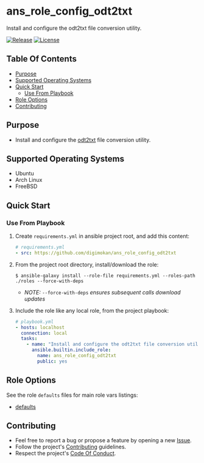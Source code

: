 # ans_role_config_odt2txt

Install and configure the odt2txt file conversion utility.

[![Release](https://img.shields.io/github/release/digimokan/ans_role_config_odt2txt.svg?label=release)](https://github.com/digimokan/ans_role_config_odt2txt/releases/latest "Latest Release Notes")
[![License](https://img.shields.io/badge/license-MIT-blue.svg?label=license)](LICENSE.md "Project License")

## Table Of Contents

* [Purpose](#purpose)
* [Supported Operating Systems](#supported-operating-systems)
* [Quick Start](#quick-start)
    * [Use From Playbook](#use-from-playbook)
* [Role Options](#role-options)
* [Contributing](#contributing)

## Purpose

* Install and configure the [odt2txt](https://github.com/dstosberg/odt2txt/)
  file conversion utility.

## Supported Operating Systems

* Ubuntu
* Arch Linux
* FreeBSD

## Quick Start

### Use From Playbook

1. Create `requirements.yml` in ansible project root, and add this content:

   ```yaml
   # requirements.yml
   - src: https://github.com/digimokan/ans_role_config_odt2txt
   ```

2. From the project root directory, install/download the role:

   ```shell
   $ ansible-galaxy install --role-file requirements.yml --roles-path ./roles --force-with-deps
   ```

   * _NOTE:_ `--force-with-deps` _ensures subsequent calls download updates_

3. Include the role like any local role, from the project playbook:

   ```yaml
   # playbook.yml
   - hosts: localhost
     connection: local
     tasks:
       - name: "Install and configure the odt2txt file conversion utility"
         ansible.builtin.include_role:
           name: ans_role_config_odt2txt
           public: yes
   ```

## Role Options

See the role `defaults` files for main role vars listings:

  * [defaults](../defaults/main/)

## Contributing

* Feel free to report a bug or propose a feature by opening a new
  [Issue](https://github.com/digimokan/ans_role_config_odt2txt/issues).
* Follow the project's [Contributing](CONTRIBUTING.md) guidelines.
* Respect the project's [Code Of Conduct](CODE_OF_CONDUCT.md).

